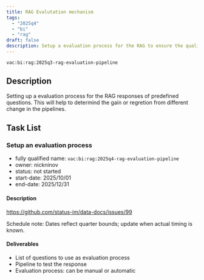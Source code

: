 ```yaml
---
title: RAG Evalutation mechanism
tags:
  - "2025q4"
  - "bi"
  - "rag"
draft: false
description: Setup a evaluation process for the RAG to ensure the quality of result.
---
```


`vac:bi:rag:2025q3-rag-evaluation-pipeline`

## Description

Setting up a evaluation process for the RAG responses of predefined questions. This will help to determind the gain or regretion from different change in the pipelines.

## Task List

### Setup an evaluation process

* fully qualified name: `vac:bi:rag:2025q4-rag-evaluation-pipeline`
* owner: nickninov
* status: not started
* start-date: 2025/10/01
* end-date: 2025/12/31

#### Description

https://github.com/status-im/data-docs/issues/99

Schedule note: Dates reflect quarter bounds; update when actual timing is known.
#### Deliverables

* List of questions to use as evaluation process
* Pipeline to test the response
* Evaluation process: can be manual or automatic
